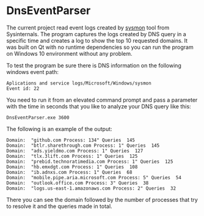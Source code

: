 # DnsEventParser

The current project read event logs created by [sysmon](https://docs.microsoft.com/en-us/sysinternals/downloads/sysmon) tool from Sysinternals. The program captures the logs created by DNS query in a specific time and creates a log to show the top 10 requested domains.
It was built on Qt with no runtime dependencies so you can run the program on Windows 10 environment without any problem.

To test the program be sure there is DNS information on the following windows event path:

```
Aplications and service logs/Microsoft/Windows/sysmon
Event id: 22
```
You need to run it from an elevated command prompt and pass a parameter with the time in seconds that you like to analyze your DNS query like this:

```
DnsEventParser.exe 3600
```
The following is an example of the output:
```
Domain:  "github.com Process: 134" Queries  145
Domain:  "btlr.sharethrough.com Process: 1" Queries  145
Domain:  "ads.yieldmo.com Process: 1" Queries  127
Domain:  "tlx.3lift.com Process: 1" Queries  125
Domain:  "prebid.technoratimedia.com Process: 1" Queries  125
Domain:  "hb.emxdgt.com Process: 1" Queries  108
Domain:  "ib.adnxs.com Process: 1" Queries  68
Domain:  "mobile.pipe.aria.microsoft.com Process: 5" Queries  54
Domain:  "outlook.office.com Process: 3" Queries  38
Domain:  "logs.us-east-1.amazonaws.com Process: 2" Queries  32
```
There you can see the domain followed by the number of processes that try to resolve it and the queries made in total.
